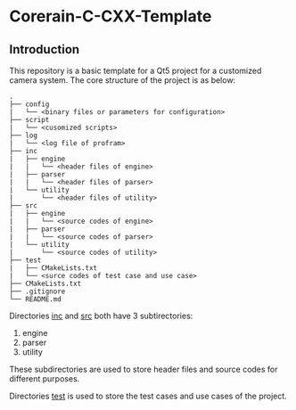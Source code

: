 # Corerain-C-CXX-Template

## Introduction

This repository is a basic template for a Qt5 project for a customized camera system. The core structure of the project is as below:

```
.
├── config
|   └── <binary files or parameters for configuration>
├── script
|   └── <cusomized scripts>
├── log
|   └── <log file of profram>
├── inc
|   ├── engine
|   |   └── <header files of engine>
|   ├── parser
|   |   └── <header files of parser>
|   └── utility
|       └── <header files of utility>
├── src
|   ├── engine
|   |   └── <source codes of engine>
|   ├── parser
|   |   └── <source codes of parser>
|   └── utility
|       └── <source codes of utility>
├── test
|   ├── CMakeLists.txt
|   └── <surce codes of test case and use case>
├── CMakeLists.txt
├── .gitignore
└── README.md
```
Directories [inc](./inc) and [src](./src) both have 3 subtirectories:
1. engine
2. parser
3. utility

These subdirectories are used to store header files and source codes for different purposes.

Directories [test](./test) is used to store the test cases and use cases of the project.
